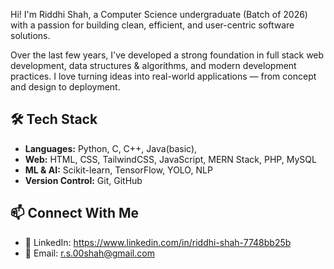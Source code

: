 
Hi! I'm Riddhi Shah, a Computer Science undergraduate (Batch of 2026) with a passion for building clean, efficient, and user-centric software solutions.

Over the last few years, I've developed a strong foundation in full stack web development, data structures & algorithms, and modern development practices. I love turning ideas into real-world applications — from concept and design to deployment.

## 🛠️ Tech Stack
- **Languages:** Python, C, C++, Java(basic),
- **Web:** HTML, CSS, TailwindCSS,  JavaScript, MERN Stack, PHP, MySQL
- **ML & AI:** Scikit-learn, TensorFlow, YOLO, NLP
- **Version Control:** Git, GitHub

## 📫 Connect With Me
- 💼 LinkedIn: https://www.linkedin.com/in/riddhi-shah-7748bb25b
- 📧 Email: r.s.00shah@gmail.com


